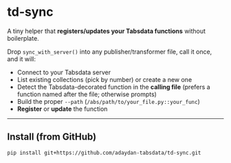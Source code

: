 # td-sync

A tiny helper that **registers/updates your Tabsdata functions** without boilerplate.

Drop `sync_with_server()` into any publisher/transformer file, call it once, and it will:

- Connect to your Tabsdata server
- List existing collections (pick by number) or create a new one
- Detect the Tabsdata-decorated function in the **calling file** (prefers a function named after the file; otherwise prompts)
- Build the proper `--path` (`/abs/path/to/your_file.py::your_func`)
- **Register** or **update** the function

---

## Install (from GitHub)

```bash
pip install git+https://github.com/adaydan-tabsdata/td-sync.git
